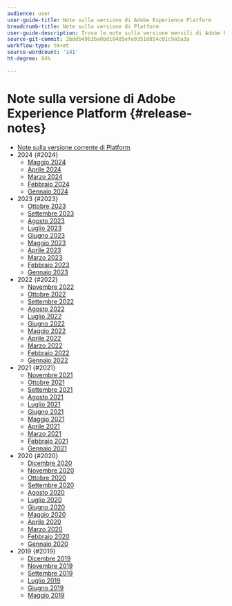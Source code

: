 ```yaml
---
audience: user
user-guide-title: Note sulla versione di Adobe Experience Platform
breadcrumb-title: Note sulla versione di Platform
user-guide-description: Trova le note sulla versione mensili di Adobe Experience Platform.
source-git-commit: 2bddb4963ba0bd10485efe0351d854c01c9a5a3a
workflow-type: tm+mt
source-wordcount: '141'
ht-degree: 94%

---
```



# Note sulla versione di Adobe Experience Platform {#release-notes}

* [Note sulla versione corrente di Platform](latest/latest.md)
* 2024 {#2024}
   * [Maggio 2024](2024/may-2024.md)
   * [Aprile 2024](2024/april-2024.md)
   * [Marzo 2024](2024/march-2024.md)
   * [Febbraio 2024](2024/february-2024.md)
   * [Gennaio 2024](2024/january-2024.md)
* 2023 {#2023}
   * [Ottobre 2023](2023/october-2023.md)
   * [Settembre 2023](2023/september-2023.md)
   * [Agosto 2023](2023/august-2023.md)
   * [Luglio 2023](2023/july-2023.md)
   * [Giugno 2023](2023/june-2023.md)
   * [Maggio 2023](2023/may-2023.md)
   * [Aprile 2023](2023/april-2023.md)
   * [Marzo 2023](2023/march-2023.md)
   * [Febbraio 2023](2023/february-2023.md)
   * [Gennaio 2023](2023/january-2023.md)
* 2022 {#2022}
   * [Novembre 2022](2022/november-2022.md)
   * [Ottobre 2022](2022/october-2022.md)
   * [Settembre 2022](2022/september-2022.md)
   * [Agosto 2022](2022/august-2022.md)
   * [Luglio 2022](2022/july-2022.md)
   * [Giugno 2022](2022/june-2022.md)
   * [Maggio 2022](2022/may-2022.md)
   * [Aprile 2022](2022/april-2022.md)
   * [Marzo 2022](2022/march-2022.md)
   * [Febbraio 2022](2022/february-2022.md)
   * [Gennaio 2022](2022/january-2022.md)
* 2021 {#2021}
   * [Novembre 2021](2021/november-2021.md)
   * [Ottobre 2021](2021/october-2021.md)
   * [Settembre 2021](2021/september-2021.md)
   * [Agosto 2021](2021/august-2021.md)
   * [Luglio 2021](2021/july-2021.md)
   * [Giugno 2021](2021/june-2021.md)
   * [Maggio 2021](2021/may-2021.md)
   * [Aprile 2021](2021/april-2021.md)
   * [Marzo 2021](2021/march-2021.md)
   * [Febbraio 2021](2021/february-2021.md)
   * [Gennaio 2021](2021/january-2021.md)
* 2020 {#2020}
   * [Dicembre 2020](2020/december-2020.md)
   * [Novembre 2020](2020/november-2020.md)
   * [Ottobre 2020](2020/october-2020.md)
   * [Settembre 2020](2020/september-2020.md)
   * [Agosto 2020](2020/august-2020.md)
   * [Luglio 2020](2020/july-2020.md)
   * [Giugno 2020](2020/june-2020.md)
   * [Maggio 2020](2020/may-2020.md)
   * [Aprile 2020](2020/april-2020.md)
   * [Marzo 2020](2020/march-2020.md)
   * [Febbraio 2020](2020/february-2020.md)
   * [Gennaio 2020](2020/january-2020.md)
* 2019 {#2019}
   * [Dicembre 2019](2019/december-2019.md)
   * [Novembre 2019](2019/november-2019.md)
   * [Settembre 2019](2019/september-2019.md)
   * [Luglio 2019](2019/july-2019.md)
   * [Giugno 2019](2019/june-2019.md)
   * [Maggio 2019](2019/may-2019.md)
